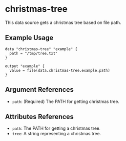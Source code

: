 # christmas-tree

This data source gets a christmas tree based on file path.

## Example Usage

```hcl
data "christmas-tree" "example" {
  path = "/tmp/tree.txt"
}

output "example" {
  value = file(data.christmas-tree.example.path)
}
```

## Argument References

* `path`: (Required) The PATH for getting christmas tree.

## Attributes References

* `path`: The PATH for getting a christmas tree.
* `tree`: A string representing a christmas tree.
